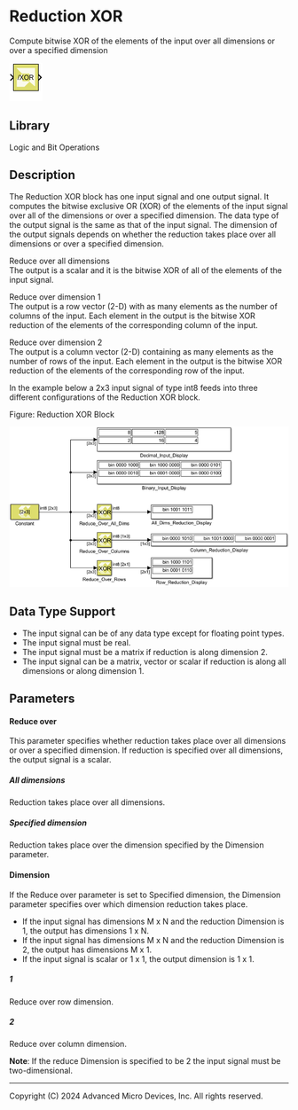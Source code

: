 # Reduction XOR

Compute bitwise XOR of the elements of the input over all dimensions or
over a specified dimension

![](./Images/block.png)

## Library

Logic and Bit Operations


## Description

The Reduction XOR block has one input signal and one output signal. It
computes the bitwise exclusive OR (XOR) of the elements of the input
signal over all of the dimensions or over a specified dimension. The
data type of the output signal is the same as that of the input signal.
The dimension of the output signals depends on whether the reduction
takes place over all dimensions or over a specified dimension.

Reduce over all dimensions  
The output is a scalar and it is the bitwise XOR of all of the elements
of the input signal.

Reduce over dimension 1  
The output is a row vector (2-D) with as many elements as the number of
columns of the input. Each element in the output is the bitwise XOR
reduction of the elements of the corresponding column of the input.

Reduce over dimension 2  
The output is a column vector (2-D) containing as many elements as the
number of rows of the input. Each element in the output is the bitwise
XOR reduction of the elements of the corresponding row of the input.

In the example below a 2x3 input signal of type int8 feeds into three
different configurations of the Reduction XOR block.

Figure: Reduction XOR Block

![](./Images/stz1532106555751.png)

## Data Type Support

- The input signal can be of any data type except for floating point
  types.
- The input signal must be real.
- The input signal must be a matrix if reduction is along dimension 2.
- The input signal can be a matrix, vector or scalar if reduction is
  along all dimensions or along dimension 1.

## Parameters

#### Reduce over

This parameter specifies whether reduction takes place over all
dimensions or over a specified dimension. If reduction is specified over
all dimensions, the output signal is a scalar.

##### All dimensions
Reduction takes place over all dimensions.

##### Specified dimension
Reduction takes place over the dimension specified by the Dimension parameter.

#### Dimension

If the Reduce over parameter is set to Specified dimension, the
Dimension parameter specifies over which dimension reduction takes
place.

- If the input signal has dimensions M x N and the reduction Dimension
  is 1, the output has dimensions 1 x N.
- If the input signal has dimensions M x N and the reduction Dimension
  is 2, the output has dimensions M x 1.
- If the input signal is scalar or 1 x 1, the output dimension is 1 x 1.

##### 1
Reduce over row dimension.

##### 2
Reduce over column dimension.

**Note**: If the reduce Dimension is specified to be 2 the input signal must
be two-dimensional.

--------------
Copyright (C) 2024 Advanced Micro Devices, Inc.
All rights reserved.
